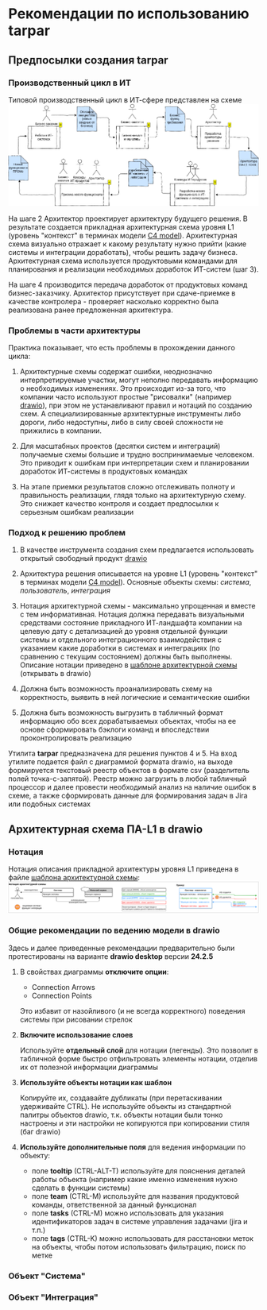 # Рекомендации по использованию tarpar

## Предпосылки создания tarpar

### Производственный цикл в ИТ

Типовой производственный цикл в ИТ-сфере представлен на схеме ![Цикл ИТ-изменений](assets/IT-cycle.png)

На шаге 2 Архитектор проектирует архитектуру будущего решения. В результате создается прикладная архитектурная схема уровня L1 (уровень "контекст" в терминах модели [С4 model](https://c4model.com/)). Архитектурная схема визуально отражает к какому результату нужно прийти (какие системы и интеграции доработать), чтобы решить задачу бизнеса. Архитектурная схема используется продуктовыми командами для планирования и реализации необходимых доработок ИТ-систем (шаг 3).

На шаге 4 производится передача доработок от продуктовых команд бизнес-заказчику. Архитектор присутствует при сдаче-приемке в качестве контролера - проверяет насколько корректно была реализована ранее предложенная архитектура.

### Проблемы в части архитектуры

Практика показывает, что есть проблемы в прохождении данного цикла:

1. Архитектурные схемы содержат ошибки, неоднозначно интерпретируемые участки, могут неполно передавать информацию о необходимых изменениях. Это происходит из-за того, что компании часто используют простые "рисовалки" (например [drawio](https://github.com/jgraph/drawio-desktop/releases)), при этом не устанавливают правил и нотаций по созданию схем. А специализированные архитектурные инструменты либо дороги, либо недоступны, либо в силу своей сложности не прижились в компании.

2. Для масштабных проектов (десятки систем и интеграций) получаемые схемы большие и трудно воспринимаемые человеком. Это приводит к ошибкам при интерпретации схем и планировании доработок ИТ-системы в продуктовых командах

3. На этапе приемки результатов сложно отслеживать полноту и правильность реализации, глядя только на архитектурную схему. Это снижает качество контроля и создает предпосылки к серьезным ошибкам реализации

### Подход к решению проблем

1. В качестве инструмента создания схем предлагается использовать открытый свободный продукт [drawio](https://github.com/jgraph/drawio-desktop/releases)

2. Архитектура решения описывается на уровне L1 (уровень "контекст" в терминах модели [С4 model](https://c4model.com/)). Основные объекты схемы: _система_, _пользователь_, _интеграция_

3. Нотация архитектурной схемы - максимально упрощенная и вместе с тем информативная. Нотация должна передавать визуальными средствами состояние прикладного ИТ-ландшафта компании на целевую дату с детализацией до уровня отдельной функции системы и отдельного интеграционного взаимодействия с указанием какие доработки в системах и интеграциях (по сравнению с текущим состоянием) должны быть выполнены. Описание нотации приведено в [шаблоне архитектурной схемы](../templates/L1-diagram-template.drawio) (открывать в drawio)

4. Должна быть возможность проанализировать схему на корректность, выявить в ней логические и семантические ошибки

5. Должна быть возможность выгрузить в табличный формат информацию обо всех дорабатываемых объектах, чтобы на ее основе сформировать бэклоги команд и впоследствии проконтролировать реализацию

Утилита **tarpar** предназначена для решения пунктов 4 и 5. На вход утилите подается файл с диаграммой формата drawio, на выходе формируется текстовый реестр объектов в формате csv (разделитель полей точка-с-запятой). Реестр можно загрузить в любой табличный процессор и далее провести необходимый анализ на наличие ошибок в схеме, а также сформировать данные для формирования задач в Jira или подобных системах

## Архитектурная схема ПА-L1 в drawio

### Нотация

Нотация описания прикладной архитектуры уровня L1 приведена в файле [шаблона архитектурной схемы](../templates/L1-diagram-template.drawio): ![нотация ПА-L1](assets/L1-notation.png)

### Общие рекомендации по ведению модели в drawio

Здесь и далее приведенные рекомендации предварительно были протестированы на варианте **drawio desktop** версии **24.2.5**

1. В свойствах диаграммы **отключите опции**:

   - Connection Arrows
   - Connection Points

   Это избавит от назойливого (и не всегда корректного) поведения системы при рисовании стрелок

2. **Включите использование слоев**

   Используйте **отдельный слой** для нотации (легенды). Это позволит в табличной форме быстро отфильтровать элементы нотации, отделив их от полезной информации диаграммы

3. **Используйте объекты нотации как шаблон**

   Копируйте их, создавайте дубликаты (при перетаскивании удерживайте CTRL). Не используйте объекты из стандартной палитры объектов drawio, т.к. объекты нотации были тонко настроены и эти настройки не копируются при копировании стиля (баг drawio)

4. **Используйте дополнительные поля** для ведения информации по объекту:
   - поле **tooltip** (CTRL-ALT-T) используйте для пояснения деталей работы объекта (например какие именно изменения нужно сделать в функции системы)
   - поле **team** (CTRL-M) используйте для названия продуктовой команды, ответственной за данный функционал
   - поле **tasks** (CTRL-M) можно использовать для указания идентификаторов задач в системе управления задачами (jira и т.п.)
   - поле **tags** (CTRL-K) можно использовать для расстановки меток на объекты, чтобы потом использовать фильтрацию, поиск по метке

### Объект "Система"

### Объект "Интеграция"
